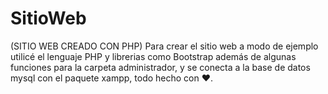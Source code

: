 # SitioWeb
(SITIO WEB CREADO CON PHP)
Para crear el sitio web a modo de ejemplo utilicé el lenguaje PHP y librerias como Bootstrap además de algunas funciones para la carpeta administrador, y se conecta a la base de datos mysql con el paquete xampp, todo hecho con ❤️.
